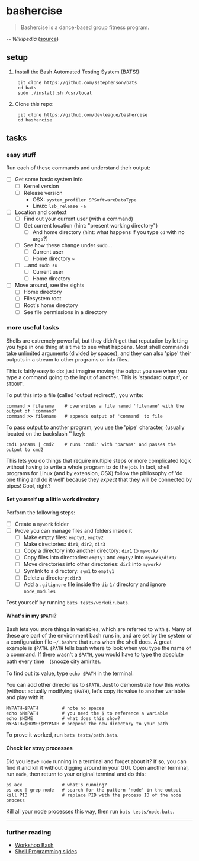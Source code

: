 # bashercise

> Bashercise is a dance-based group fitness program.

-- *Wikipedia* ([source](https://en.wikipedia.org/wiki/Jazzercise))

## setup

1. Install the Bash Automated Testing System (BATS!):

		git clone https://github.com/sstephenson/bats
		cd bats
		sudo ./install.sh /usr/local
		
2. Clone this repo:

		git clone https://github.com/devleague/bashercise
		cd bashercise

## tasks

### easy stuff

Run each of these commands and understand their output:

- [ ] Get some basic system info
  - [ ] Kernel version
  - [ ] Release version
	  - OSX: `system_profiler SPSoftwareDataType`
	  - Linux: `lsb_release -a`
- [ ] Location and context
  - [ ] Find out your current user (with a command)
  - [ ] Get current location (hint: "present working directory")
	- [ ] And home directory (hint: what happens if you type `cd` with no args?)
  - [ ] See how these change under `sudo`...
      - [ ] Current user
      - [ ] Home directory `~`
  - [ ] ...and `sudo su`
      - [ ] Current user
      - [ ] Home directory
- [ ] Move around, see the sights
  - [ ] Home directory
  - [ ] Filesystem root
  - [ ] Root's home directory
  - [ ] See file permissions in a directory

### more useful tasks

Shells are extremely powerful, but they didn't get that reputation by letting
you type in one thing at a time to see what happens. Most shell commands take
unlimited arguments (divided by spaces), and they can also 'pipe' their outputs
in a stream to other programs or into files.

This is fairly easy to do: just imagine moving the output you see when you type
a command going to the input of another. This is 'standard output', or `STDOUT`.

To put this into a file (called 'output redirect'), you write:

    command > filename    # overwrites a file named 'filename' with the output of 'command'
    command >> filename   # appends output of 'command' to file

To pass output to another program, you use the 'pipe' character, (usually
located on the backslash '\' key):

    cmd1 params | cmd2    # runs 'cmd1' with 'params' and passes the output to cmd2

This lets you do things that require multiple steps or more complicated logic
without having to write a whole program to do the job. In fact, shell programs
for Linux (and by extension, OSX) follow the philosophy of 'do one thing and do
it well' because they *expect* that they will be connected by pipes! Cool,
right?

#### Set yourself up a little work directory

Perform the following steps:

- [ ] Create a `mywork` folder
- [ ] Prove you can manage files and folders inside it
  - [ ] Make empty files: `empty1`, `empty2`
  - [ ] Make directories: `dir1`, `dir2`, `dir3`
  - [ ] Copy a directory into another directory: `dir1` to `mywork/`
  - [ ] Copy files into directories: `empty1` and `empty2` into `mywork/dir1/`
  - [ ] Move directories into other directories: `dir2` into `mywork/`
  - [ ] Symlink to a directory: `sym1` to `empty1`
  - [ ] Delete a directory: `dir3`
  - [ ] Add a `.gitignore` file inside the `dir1/` directory and ignore `node_modules`

Test yourself by running `bats tests/workdir.bats`.

#### What's in my `$PATH`?

Bash lets you store things in variables, which are referred to with `$`. Many of
these are part of the environment bash runs in, and are set by the system or a
configuration file `~/.bashrc` that runs when the shell does. A great example is
`$PATH`. `$PATH` tells bash where to look when you type the name of a
command. If there wasn't a `$PATH`, you would have to type the absolute path
every time　(snooze city amirite).

To find out its value, type `echo $PATH` in the terminal.

You can add other directories to `$PATH`. Just to demonstrate how this works
(without actually modifying `$PATH`), let's copy its value to another variable
and play with it:

    MYPATH=$PATH         # note no spaces
    echo $MYPATH         # you need the $ to reference a variable
    echo $HOME           # what does this show?
    MYPATH=$HOME:$MYPATH # prepend the new directory to your path

To prove it worked, run `bats tests/path.bats`.

#### Check for stray processes

Did you leave `node` running in a terminal and forget about it? If so, you can
find it and kill it without digging around in your GUI. Open another terminal,
run `node`, then return to your original terminal and do this:

    ps acx               # what's running?
    ps acx | grep node   # search for the pattern 'node' in the output
    kill PID             # replace PID with the process ID of the node process

Kill all your node processes this way, then run `bats tests/node.bats`.

------

### further reading

- [Workshop Bash](http://workshop-bash.com/)
- [Shell Programming slides](http://www.udel.edu/it/learnit/course/class_materials/Unix_Workshop_Series/Shell-Programming-UNIX.pdf)
